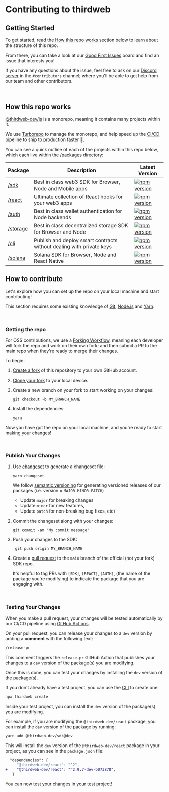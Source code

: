 # Contributing to thirdweb

## Getting Started

To get started, read the [How this repo works](#how-this-repo-works) section below to learn about the structure of this repo.

From there, you can take a look at our [Good First Issues](https://github.com/thirdweb-dev/js/labels/good%20first%20issue) board and find an issue that interests you!

If you have any questions about the issue, feel free to ask on our [Discord server](https://discord.gg/thirdweb) in the `#contributors` channel; where you'll be able to get help from our team and other contributors.

<br/>

## How this repo works

[@thirdweb-dev/js](https://github.com/thirdweb-dev/js) is a monorepo, meaning it contains many projects within it.

We use [Turborepo](https://turborepo.org/docs/getting-started) to manage the monorepo, and help speed up the [CI/CD](https://www.atlassian.com/continuous-delivery/principles/continuous-integration-vs-delivery-vs-deployment) pipeline to ship to production faster 🚢.

You can see a quick outline of each of the projects within this repo below, which each live within the [/packages](/packages) directory:

| Package                        | Description                                                          | Latest Version                                                                                                                                                                   |
| ------------------------------ | -------------------------------------------------------------------- | -------------------------------------------------------------------------------------------------------------------------------------------------------------------------------- |
| [/sdk](./packages/sdk)         | Best in class web3 SDK for Browser, Node and Mobile apps             | <a href="https://www.npmjs.com/package/@thirdweb-dev/sdk"><img src="https://img.shields.io/npm/v/@thirdweb-dev/sdk?color=red&label=npm&logo=npm" alt="npm version"/></a>         |
| [/react](./packages/react)     | Ultimate collection of React hooks for your web3 apps                | <a href="https://www.npmjs.com/package/@thirdweb-dev/react"><img src="https://img.shields.io/npm/v/@thirdweb-dev/react?color=red&label=npm&logo=npm" alt="npm version"/></a>     |
| [/auth](./packages/auth)       | Best in class wallet authentication for Node backends                | <a href="https://www.npmjs.com/package/@thirdweb-dev/auth"><img src="https://img.shields.io/npm/v/@thirdweb-dev/auth?color=red&label=npm&logo=npm" alt="npm version"/></a>       |
| [/storage](./packages/storage) | Best in class decentralized storage SDK for Browser and Node         | <a href="https://www.npmjs.com/package/@thirdweb-dev/storage"><img src="https://img.shields.io/npm/v/@thirdweb-dev/storage?color=red&label=npm&logo=npm" alt="npm version"/></a> |
| [/cli](./packages/cli)         | Publish and deploy smart contracts without dealing with private keys | <a href="https://www.npmjs.com/package/thirdweb"><img src="https://img.shields.io/npm/v/thirdweb?color=red&label=npm&logo=npm" alt="npm version"/></a>                           |
| [/solana](./packages/solana)   | Solana SDK for Browser, Node and React Native                        | <a href="https://www.npmjs.com/package/@thirdweb-dev/solana"><img src="https://img.shields.io/npm/v/@thirdweb-dev/solana?color=red&label=npm&logo=npm" alt="npm version"/></a>   |

## How to contribute

Let's explore how you can set up the repo on your local machine and start contributing!

This section requires some existing knowledge of [Git](https://git-scm.com/), [Node.js](https://nodejs.org/en/) and [Yarn](https://yarnpkg.com/).

<br/>

### Getting the repo

For OSS contributions, we use a [Forking Workflow](https://www.atlassian.com/git/tutorials/comparing-workflows/forking-workflow), meaning each developer will fork the repo and work on their own fork; and then submit a PR to the main repo when they're ready to merge their changes.

To begin:

1. [Create a fork](https://github.com/thirdweb-dev/js/fork) of this repository to your own GitHub account.

2. [Clone your fork](https://help.github.com/articles/cloning-a-repository/) to your local device.

3. Create a new branch on your fork to start working on your changes:

   ```
   git checkout -b MY_BRANCH_NAME
   ```

4. Install the dependencies:
   ```
   yarn
   ```

Now you have got the repo on your local machine, and you're ready to start making your changes!

<br/>

### Publish Your Changes

1. Use [changeset](https://github.com/changesets/changesets) to generate a changeset file:

   ```
   yarn changeset
   ```

   We follow [semantic versioning](https://semver.org/) for generating versioned releases of our packages (i.e. version = `MAJOR.MINOR.PATCH`)

   - Update `major` for breaking changes
   - Update `minor` for new features,
   - Update `patch` for non-breaking bug fixes, etc)

2. Commit the changeset along with your changes:

   ```
   git commit -am "My commit message"
   ```

3. Push your changes to the SDK:

   ```
    git push origin MY_BRANCH_NAME
   ```

4. Create a [pull request](https://www.atlassian.com/git/tutorials/making-a-pull-request) to the `main` branch of the official (not your fork) SDK repo.

   It's helpful to tag PRs with `[SDK]`, `[REACT]`, `[AUTH]`, (the name of the package you're modifying) to indicate the package that you are engaging with.

<br/>

### Testing Your Changes

When you make a pull request, your changes will be tested automatically by our CI/CD pipeline using [GitHub Actions](https://github.com/features/actions).

On your pull request, you can release your changes to a `dev` version by adding a **comment** with the following text:

```
/release-pr
```

This comment triggers the `release-pr` GitHub Action that publishes your changes to a `dev` version of the package(s) you are modifying.

Once this is done, you can test your changes by installing the `dev` version of the package(s).

If you don't already have a test project, you can use the [CLI](https://github.com/thirdweb-dev/thirdweb-cli) to create one:

```bash
npx thirdweb create
```

Inside your test project, you can install the `dev` version of the package(s) you are modifying.

For example, if you are modifying the `@thirdweb-dev/react` package, you can install the `dev` version of the package by running:

```
yarn add @thirdweb-dev/sdk@dev
```

This will install the `dev` version of the `@thirdweb-dev/react` package in your project, as you can see in the `package.json` file:

```diff
  "dependencies": {
-    "@thirdweb-dev/react": "^2",
+    "@thirdweb-dev/react": "^2.9.7-dev-b073878",
   }
```

You can now test your changes in your test project!
